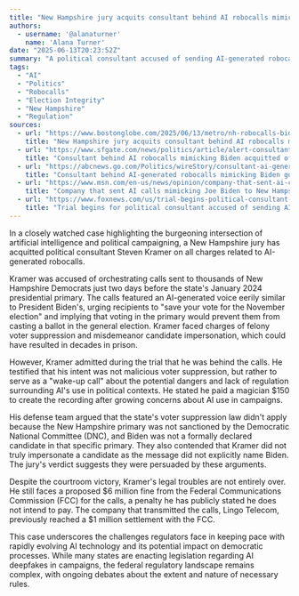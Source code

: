 ```yaml
---
title: "New Hampshire jury acquits consultant behind AI robocalls mimicking Biden on all charges"
authors:
  - username: '@alanaturner'
    name: 'Alana Turner'
date: "2025-06-13T20:23:52Z"
summary: "A political consultant accused of sending AI-generated robocalls mimicking President Biden before the New Hampshire primary has been acquitted on all charges, raising questions about regulating AI in political campaigns."
tags:
  - "AI"
  - "Politics"
  - "Robocalls"
  - "Election Integrity"
  - "New Hampshire"
  - "Regulation"
sources:
  - url: "https://www.bostonglobe.com/2025/06/13/metro/nh-robocalls-biden-court-case-acquitted/"
    title: "New Hampshire jury acquits consultant behind AI robocalls mimicking Biden on all charges"
  - url: "https://www.sfgate.com/news/politics/article/alert-consultant-behind-ai-robocalls-mimicking-20376407.php"
    title: "Consultant behind AI robocalls mimicking Biden acquitted of voter suppression, candidate impersonation in New Hampshire"
  - url: "https://abcnews.go.com/Politics/wireStory/consultant-ai-generated-robocalls-mimicking-biden-trial-new-122521107"
    title: "Consultant behind AI-generated robocalls mimicking Biden goes on trial in New Hampshire"
  - url: "https://www.msn.com/en-us/news/opinion/company-that-sent-ai-calls-mimicking-joe-biden-to-new-hampshire-voters-agrees-to-pay-1-million-fine/ar-AA1pcA0t"
    title: "Company that sent AI calls mimicking Joe Biden to New Hampshire voters agrees to pay $1 million fine"
  - url: "https://www.foxnews.com/us/trial-begins-political-consultant-accused-sending-ai-generated-robocalls-mimicking-biden"
    title: "Trial begins for political consultant accused of sending AI-generated robocalls mimicking Biden"
---
```


In a closely watched case highlighting the burgeoning intersection of artificial intelligence and political campaigning, a New Hampshire jury has acquitted political consultant Steven Kramer on all charges related to AI-generated robocalls.

Kramer was accused of orchestrating calls sent to thousands of New Hampshire Democrats just two days before the state's January 2024 presidential primary. The calls featured an AI-generated voice eerily similar to President Biden's, urging recipients to "save your vote for the November election" and implying that voting in the primary would prevent them from casting a ballot in the general election. Kramer faced charges of felony voter suppression and misdemeanor candidate impersonation, which could have resulted in decades in prison.

However, Kramer admitted during the trial that he was behind the calls. He testified that his intent was not malicious voter suppression, but rather to serve as a "wake-up call" about the potential dangers and lack of regulation surrounding AI's use in political contexts. He stated he paid a magician $150 to create the recording after growing concerns about AI use in campaigns.

His defense team argued that the state's voter suppression law didn't apply because the New Hampshire primary was not sanctioned by the Democratic National Committee (DNC), and Biden was not a formally declared candidate in that specific primary. They also contended that Kramer did not truly impersonate a candidate as the message did not explicitly name Biden. The jury's verdict suggests they were persuaded by these arguments.

Despite the courtroom victory, Kramer's legal troubles are not entirely over. He still faces a proposed $6 million fine from the Federal Communications Commission (FCC) for the calls, a penalty he has publicly stated he does not intend to pay. The company that transmitted the calls, Lingo Telecom, previously reached a $1 million settlement with the FCC.

This case underscores the challenges regulators face in keeping pace with rapidly evolving AI technology and its potential impact on democratic processes. While many states are enacting legislation regarding AI deepfakes in campaigns, the federal regulatory landscape remains complex, with ongoing debates about the extent and nature of necessary rules.
